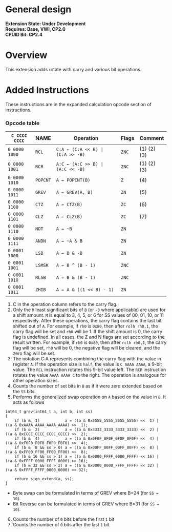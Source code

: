 # General design

**Extension State: Under Development**  
**Requires: Base, VWI, CP2.0**  
**CPUID Bit: CP2.4**

# Overview

This extension adds rotate with carry and various bit operations.

# Added Instructions

These instructions are in the expanded calculation opcode section of instructions.

### Opcode table

| `C CCCC CCCC` | NAME      | Operation                                              | Flags | Comment     |
|---------------|-----------|--------------------------------------------------------|-------|-------------|
| `0 0000 1000` | `RCL`     | <code>C:A ← (C:A << B) &#124; (C:A >> -B)</code>       | `ZNC` | (1) (2) (3) |
| `0 0000 1001` | `RCR`     | <code>A:C ← (A:C >> B) &#124; (A:C << -B)</code>       | `ZNC` | (1) (2) (3) |
| `0 0000 1010` | `POPCNT`  | <code>A ← POPCNT(B)</code>                             | `Z`   | (4)         |
| `0 0000 1011` | `GREV`    | <code>A ← GREV(A, B)</code>                            | `ZN`  | (5)         |
| `0 0000 1100` | `CTZ`     | <code>A ← CTZ(B)</code>                                | `ZC`  | (6)         |
| `0 0000 1101` | `CLZ`     | <code>A ← CLZ(B)</code>                                | `ZC`  | (7)         |
| `0 0000 1110` | `NOT`     | <code>A ← ~B</code>                                    | `ZN`  |             |
| `0 0000 1111` | `ANDN`    | <code>A ← ~A &#38; B</code>                            | `ZN`  |             |
| `0 0001 1000` | `LSB`     | <code>A ← B &#38; -B</code>                            | `ZN`  |             |
| `0 0001 1001` | `LSMSK`   | <code>A ← B ^ (B - 1)</code>                           | `ZNC` |             |
| `0 0001 1010` | `RLSB`    | <code>A ← B &#38; (B - 1)</code>                       | `ZNC` |             |
| `0 0001 1011` | `ZHIB`    | <code>A ← A &#38; ((1 << B) - 1)</code>                | `ZN`  |             |

1) C in the operation column refers to the carry flag.
2) Only the `M` least significant bits of `B` (or `-B` where applicable) are used for a shift amount.
    `M` is equal to 3, 4, 5, or 6 for SS values of 00, 01, 10, or 11 respectively.
    After these operations, the carry flag contains the last bit shifted out of `A`. For example,
    if `rh0` is `0x80`, then after `rolh rh0,1`, the carry flag will be set and `rh0` will be 1.
    If the shift amount is 0, the carry flag is undefined.
    In all cases, the Z and N flags are set according to the result written.
    For example, if `rh0` is `0x80`, then after `rclh rh0,1`, the carry flag will be set,
    `rh0` will be 0, the negative flag will be cleared, and the zero flag will be set.
3) The notation C:A represents combining the carry flag with the value in register `A`. If the operation
    size is `half`, the value is `C AAAA AAAA`, a 9-bit value. The `RCL` instruction rotates this 9-bit
    value left. The `RCR` instruction rotates the value `AAAA AAAA C` to the right. The operation
    is analogous for other operation sizes.
4) Counts the number of set bits in `B` as if it were zero extended based on the `SS` bits.
5) Performs the generalized swap operation on `A` based on the value in `B`. It acts as follows
```
int64_t grev(int64_t a, int b, int ss)
{
    if (b &  1)           a = ((a & 0x5555_5555_5555_5555) <<  1) | ((a & 0xAAAA_AAAA_AAAA_AAAA) >>  1);
    if (b &  2)           a = ((a & 0x3333_3333_3333_3333) <<  2) | ((a & 0xCCCC_CCCC_CCCC_CCCC) >>  2);
    if (b &  4)           a = ((a & 0x0F0F_0F0F_0F0F_0F0F) <<  4) | ((a & 0xF0F0_F0F0_F0F0_F0F0) >>  4);
    if (b &  8 && ss > 0) a = ((a & 0x00FF_00FF_00FF_00FF) <<  8) | ((a & 0xFF00_FF00_FF00_FF00) >>  8);
    if (b & 16 && ss > 1) a = ((a & 0x0000_FFFF_0000_FFFF) << 16) | ((a & 0xFFFF_0000_FFFF_0000) >> 16);
    if (b & 32 && ss > 2) a = ((a & 0x0000_0000_FFFF_FFFF) << 32) | ((a & 0xFFFF_FFFF_0000_0000) >> 32);

    return sign_extend(a, ss);
}
```

- Byte swap can be formulated in terms of GREV where B=24 (for `SS = 10`).
- Bit Reverse can be formulated in terms of GREV where B=31 (for `SS = 10`).

6) Counts the number of `0` bits before the first `1` bit
7) Counts the number of `0` bits after the last `1` bit
